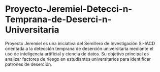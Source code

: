 # Proyecto-Jeremiel-Detecci-n-Temprana-de-Deserci-n-Universitaria
Proyecto Jeremiel es una iniciativa del Semillero de Investigación SI-IACD orientada a la detección temprana de deserción universitaria mediante el uso de inteligencia artificial y ciencia de datos. Su objetivo principal es analizar factores de riesgo en estudiantes universitarios para identificar patrones de deserción.
